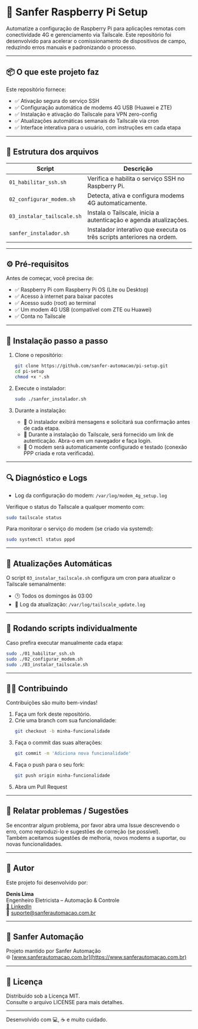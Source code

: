 
# 🧰 Sanfer Raspberry Pi Setup

Automatize a configuração de Raspberry Pi para aplicações remotas com conectividade 4G e gerenciamento via Tailscale. Este repositório foi desenvolvido para acelerar o comissionamento de dispositivos de campo, reduzindo erros manuais e padronizando o processo.

---

## 📦 O que este projeto faz

Este repositório fornece:

- ✅ Ativação segura do serviço SSH  
- ✅ Configuração automática de modems 4G USB (Huawei e ZTE)  
- ✅ Instalação e ativação do Tailscale para VPN zero-config  
- ✅ Atualizações automáticas semanais do Tailscale via cron  
- ✅ Interface interativa para o usuário, com instruções em cada etapa  

---

## 📁 Estrutura dos arquivos

| Script                  | Descrição                                                  |
|-------------------------|------------------------------------------------------------|
| `01_habilitar_ssh.sh`       | Verifica e habilita o serviço SSH no Raspberry Pi.        |
| `02_configurar_modem.sh`     | Detecta, ativa e configura modems 4G automaticamente.      |
| `03_instalar_tailscale.sh`   | Instala o Tailscale, inicia a autenticação e agenda atualizações. |
| `sanfer_instalador.sh`        | Instalador interativo que executa os três scripts anteriores na ordem. |

---

## ⚙️ Pré-requisitos

Antes de começar, você precisa de:

- ✅ Raspberry Pi com Raspberry Pi OS (Lite ou Desktop)  
- ✅ Acesso à internet para baixar pacotes  
- ✅ Acesso sudo (root) ao terminal  
- ✅ Um modem 4G USB (compatível com ZTE ou Huawei)  
- ✅ Conta no Tailscale  

---

## 🚀 Instalação passo a passo

1. Clone o repositório:
    ```bash
    git clone https://github.com/sanfer-automacao/pi-setup.git
    cd pi-setup
    chmod +x *.sh
    ```

2. Execute o instalador:
    ```bash
    sudo ./sanfer_instalador.sh
    ```

3. Durante a instalação:
    - 🔹 O instalador exibirá mensagens e solicitará sua confirmação antes de cada etapa.  
    - 🔹 Durante a instalação do Tailscale, será fornecido um link de autenticação. Abra-o em um navegador e faça login.  
    - 🔹 O modem será automaticamente configurado e testado (conexão PPP criada e rota verificada).  

---

## 🔍 Diagnóstico e Logs

- Log da configuração do modem: `/var/log/modem_4g_setup.log`

Verifique o status do Tailscale a qualquer momento com:

```bash
sudo tailscale status
```

Para monitorar o serviço do modem (se criado via systemd):

```bash
sudo systemctl status pppd
```

---

## 🔄 Atualizações Automáticas

O script `03_instalar_tailscale.sh` configura um cron para atualizar o Tailscale semanalmente:

- 🕒 Todos os domingos às 03:00  
- 📝 Log da atualização: `/var/log/tailscale_update.log`  

---

## 🧩 Rodando scripts individualmente

Caso prefira executar manualmente cada etapa:

```bash
sudo ./01_habilitar_ssh.sh
sudo ./02_configurar_modem.sh
sudo ./03_instalar_tailscale.sh
```

---

## 🧑‍💻 Contribuindo

Contribuições são muito bem-vindas!

1. Faça um fork deste repositório.  
2. Crie uma branch com sua funcionalidade:  
   ```bash
   git checkout -b minha-funcionalidade
   ```  
3. Faça o commit das suas alterações:  
   ```bash
   git commit -m 'Adiciona nova funcionalidade'
   ```  
4. Faça o push para o seu fork:  
   ```bash
   git push origin minha-funcionalidade
   ```  
5. Abra um Pull Request  

---

## 🐛 Relatar problemas / Sugestões

Se encontrar algum problema, por favor abra uma Issue descrevendo o erro, como reproduzi-lo e sugestões de correção (se possível).  
Também aceitamos sugestões de melhoria, novos modems a suportar, ou novas funcionalidades.

---

## 👤 Autor

Este projeto foi desenvolvido por:

**Denis Lima**  
Engenheiro Eletricista – Automação & Controle  
[🔗 LinkedIn](https://www.linkedin.com/in/denislima)  
📧 suporte@sanferautomacao.com.br

---

## 🏢 Sanfer Automação

Projeto mantido por Sanfer Automação  
🌐 [www.sanferautomacao.com.br](https://www.sanferautomacao.com.br)

---

## 📄 Licença

Distribuído sob a Licença MIT.  
Consulte o arquivo LICENSE para mais detalhes.

---

Desenvolvido com 💻, ☕ e muito cuidado.
